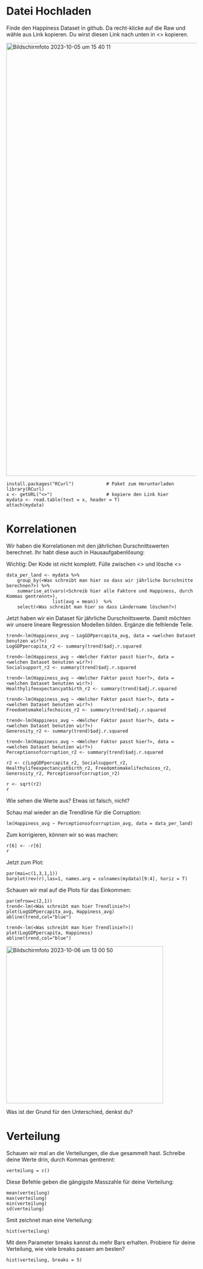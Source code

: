 # Datei Hochladen

Finde den Happiness Dataset in github. Da recht-klicke auf die Raw und wähle aus Link kopieren. Du wirst diesen Link nach unten in <> kopieren.


<img width="1144" alt="Bildschirmfoto 2023-10-05 um 15 40 11" src="https://github.com/tbilgin/DataScienceCourse/assets/26571015/d25688aa-9af9-4c2d-a4b3-6f82b2da45bb">


```
install.packages("RCurl")            # Paket zum Herunterladen
library(RCurl)                       
x <- getURL("<>")                    # kopiere den Link hier
mydata <- read.table(text = x, header = T)
attach(mydata)                       
```   


# Korrelationen

Wir haben die Korrelationen mit den jährlichen Durschnittswerten berechnet. Ihr habt diese auch in Hausaufgabenlösung:

Wichtig: Der Kode ist nicht komplett. Fülle zwischen <> und lösche <> 
```
data_per_land <- mydata %>%                                        
    group_by(<Was schreibt man hier so dass wir jährliche Durschnitte berechnen?>) %>%                         
    summarise_at(vars(<Schreib hier alle Faktore und Happiness, durch Kommas gentrennt>),            
                 list(avg = mean))  %>%  
    select(<Was schreibt man hier so dass Ländername löschen?>)
```

Jetzt haben wir ein Dataset für jährliche Durschnittswerte. Damit möchten wir unsere lineare Regression Modellen bilden. Ergänze die felhlende Teile.
```
trend<-lm(Happiness_avg ~ LogGDPpercapita_avg, data = <welchen Dataset benutzen wir?>)
LogGDPpercapita_r2 <- summary(trend)$adj.r.squared

trend<-lm(Happiness_avg ~ <Welcher Faktor passt hier?>, data = <welchen Dataset benutzen wir?>)
Socialsupport_r2 <- summary(trend)$adj.r.squared

trend<-lm(Happiness_avg ~ <Welcher Faktor passt hier?>, data = <welchen Dataset benutzen wir?>)
Healthylifeexpectancyatbirth_r2 <- summary(trend)$adj.r.squared

trend<-lm(Happiness_avg ~ <Welcher Faktor passt hier?>, data = <welchen Dataset benutzen wir?>)
Freedomtomakelifechoices_r2 <- summary(trend)$adj.r.squared

trend<-lm(Happiness_avg ~ <Welcher Faktor passt hier?>, data = <welchen Dataset benutzen wir?>)
Generosity_r2 <- summary(trend)$adj.r.squared

trend<-lm(Happiness_avg ~ <Welcher Faktor passt hier?>, data = <welchen Dataset benutzen wir?>)
Perceptionsofcorruption_r2 <- summary(trend)$adj.r.squared

r2 <- c(LogGDPpercapita_r2, Socialsupport_r2, Healthylifeexpectancyatbirth_r2, Freedomtomakelifechoices_r2, Generosity_r2, Perceptionsofcorruption_r2)

r <- sqrt(r2)
r
```
Wie sehen die Werte aus? Etwas ist falsch, nicht?


Schau mal wieder an die Trendlinie für die Corruption:
```
lm(Happiness_avg ~ Perceptionsofcorruption_avg, data = data_per_land)
```
Zum korrigieren, können wir so was machen:
```
r[6] <- -r[6]
r
```
Jetzt zum Plot:
```
par(mai=c(1,3,1,1))
barplot(rev(r),las=1, names.arg = colnames(mydata)[9:4], horiz = T)
```
Schauen wir mal auf die Plots für das Einkommen:

```
par(mfrow=c(2,1))
trend<-lm(<Was schreibt man hier Trendlinie?>)
plot(LogGDPpercapita_avg, Happiness_avg)
abline(trend,col="blue")

trend<-lm(<Was schreibt man hier Trendlinie?>))
plot(LogGDPpercapita, Happiness)
abline(trend,col="blue")

```
<img width="415" alt="Bildschirmfoto 2023-10-06 um 13 00 50" src="https://github.com/tbilgin/DataScienceCourse/assets/26571015/87ea46af-11f1-4fc3-818a-5014fcfd9fd9">

Was ist der Grund für den Unterschied, denkst du?


# Verteilung

Schauen wir mal an die Verteilungen, die due gesammelt hast.
Schreibe deine Werte drin, durch Kommas gentrennt:

```
verteilung = c()
```

Diese Befehle geben die gängigste Masszahle für deine Verteilung:
```
mean(verteilung)
max(verteilung)
min(verteilung)
sd(verteilung)
```
Smit zeichnet man eine Verteilung:
```
hist(verteilung)
```
Mit dem Parameter breaks kannst du mehr Bars erhalten. Probiere für deine Verteilung, wie viele breaks passen am besten?
```
hist(verteilung, breaks = 5)
```














